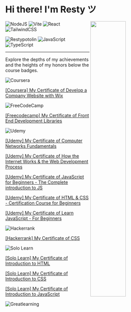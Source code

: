 # Hi there! I'm Resty ツ

<img align="right" width="47%" src="https://github-readme-stats.vercel.app/api?username=closeresty&show_icons=true&theme=vue" />

![NodeJS](https://img.shields.io/badge/node.js-6DA55F?style=for-the-badge&logo=node.js&logoColor=white)
![Vite](https://img.shields.io/badge/vite-%23646CFF.svg?style=for-the-badge&logo=vite&logoColor=white)
![React](https://img.shields.io/badge/react-%2320232a.svg?style=for-the-badge&logo=react&logoColor=%2361DAFB)
![TailwindCSS](https://img.shields.io/badge/tailwindcss-%2338B2AC.svg?style=for-the-badge&logo=tailwind-css&logoColor=white)

![Restypotolin](https://img.shields.io/badge/Restypotolin-262729?style=for-the-badge&logo=Reason)
![JavaScript](https://img.shields.io/badge/javascript-%23323330.svg?style=for-the-badge&logo=javascript&logoColor=%23F7DF1E)
![TypeScript](https://img.shields.io/badge/typescript-%23007ACC.svg?style=for-the-badge&logo=typescript&logoColor=white)



_____________________________________________________________________________________________
Explore the depths of my achievements and the heights of my honors below the course badges.



![Coursera](https://img.shields.io/badge/Coursera-%230056D2.svg?style=for-the-badge&logo=Coursera&logoColor=white)

[[Coursera] My Certificate of Develop a Company Website with Wix](https://www.coursera.org/account/accomplishments/verify/UU2BAAZNHTXE)

![FreeCodeCamp](https://img.shields.io/badge/Freecodecamp-%23123.svg?&style=for-the-badge&logo=freecodecamp&logoColor=green)

[[Freecodecamp] My Certificate of Front End Development Libraries](https://www.freecodecamp.org/certification/fcce74da124-43a2-4f49-bad3-92d5faf27337/front-end-development-libraries)

![Udemy](https://img.shields.io/badge/Udemy-A435F0?style=for-the-badge&logo=Udemy&logoColor=white)

[[Udemy] My Certificate of Computer Networks Fundamentals](https://www.udemy.com/certificate/UC-bd3d3705-f028-4906-897d-7b6f5872f8a2)

[[Udemy] My Certificate of How the Internet Works & the Web Development Process](https://www.udemy.com/certificate/UC-e9543029-e26f-44c3-8f8d-3640395f3f27)

[[Udemy] My Certificate of JavaScript for Beginners - The Complete introduction to JS](https://www.udemy.com/certificate/UC-80be652e-b361-466a-8db1-9013b05f1f7b)

[[Udemy] My Certificate of HTML & CSS - Certification Course for Beginners](https://www.udemy.com/certificate/UC-952cf333-1f75-4ca1-b5d9-ecd4530ef20e)

[[Udemy] My Certificate of Learn JavaScript - For Beginners](https://www.udemy.com/certificate/UC-29f336a2-43f3-4493-b3dc-650096b0ceb7)

![Hackerrank](https://img.shields.io/badge/-Hackerrank-2EC866?style=for-the-badge&logo=HackerRank&logoColor=white)

[[Hackerrank] My Certificate of CSS](https://www.hackerrank.com/certificates/fa29006f5523)

![Solo Learn](https://img.shields.io/badge/Sololearn-f0c259?style=for-the-badge&logo=Sololearn)

[[Solo Learn] My Certificate of Introduction to HTML](https://www.sololearn.com/certificates/CC-7OVFNIK9)

[[Solo Learn] My Certificate of Introduction to CSS](https://www.sololearn.com/certificates/CC-KYK3BZKO)

[[Solo Learn] My Certificate of Introduction to JavaScript](https://www.sololearn.com/certificates/CC-P1MLLQF0)

![Greatlearning](https://img.shields.io/badge/Greatlearning-4285F4?style=for-the-badge&logo=Groupon)







